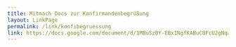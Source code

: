 ```yaml
---
title: Mitmach Docs zur Konfirmandenbegrüßung
layout: LinkPage
permalink: /link/konfibegruessung
link: https://docs.google.com/document/d/1MBuSzBY-EBxINgfKABuC8FcU2gNqaejz9kmHOuIN7Gw
---
```

